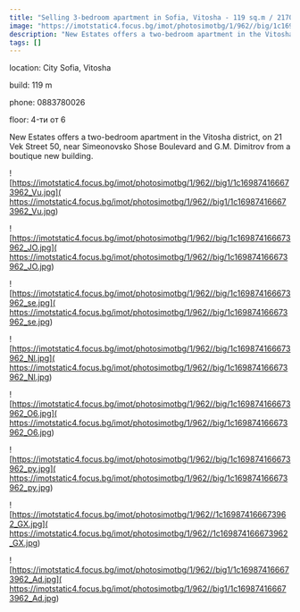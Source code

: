 ```yaml
---
title: "Selling 3-bedroom apartment in Sofia, Vitosha - 119 sq.m / 217000 EUR :: imot.bg Ad"
image: "https://imotstatic4.focus.bg/imot/photosimotbg/1/962//big/1c169874166673962_Vi.jpg"
description: "New Estates offers a two-bedroom apartment in the Vitosha district, on 21 Vek Street 50, near Simeonovsko Shose Boulevard and G.M. Dimitrov from a boutique new building."
tags: []
---
```


location: City Sofia, Vitosha

build: 119 m

phone: 0883780026

floor: 4-ти от 6

New Estates offers a two-bedroom apartment in the Vitosha district, on 21 Vek Street 50, near Simeonovsko Shose Boulevard and G.M. Dimitrov from a boutique new building.


![https://imotstatic4.focus.bg/imot/photosimotbg/1/962//big1/1c169874166673962_Vu.jpg]( https://imotstatic4.focus.bg/imot/photosimotbg/1/962//big1/1c169874166673962_Vu.jpg)


![https://imotstatic4.focus.bg/imot/photosimotbg/1/962//big/1c169874166673962_JO.jpg]( https://imotstatic4.focus.bg/imot/photosimotbg/1/962//big/1c169874166673962_JO.jpg)


![https://imotstatic4.focus.bg/imot/photosimotbg/1/962//big/1c169874166673962_se.jpg]( https://imotstatic4.focus.bg/imot/photosimotbg/1/962//big/1c169874166673962_se.jpg)


![https://imotstatic4.focus.bg/imot/photosimotbg/1/962//big/1c169874166673962_Nl.jpg]( https://imotstatic4.focus.bg/imot/photosimotbg/1/962//big/1c169874166673962_Nl.jpg)


![https://imotstatic4.focus.bg/imot/photosimotbg/1/962//big/1c169874166673962_O6.jpg]( https://imotstatic4.focus.bg/imot/photosimotbg/1/962//big/1c169874166673962_O6.jpg)


![https://imotstatic4.focus.bg/imot/photosimotbg/1/962//big/1c169874166673962_py.jpg]( https://imotstatic4.focus.bg/imot/photosimotbg/1/962//big/1c169874166673962_py.jpg)


![https://imotstatic4.focus.bg/imot/photosimotbg/1/962//1c169874166673962_GX.jpg]( https://imotstatic4.focus.bg/imot/photosimotbg/1/962//1c169874166673962_GX.jpg)


![https://imotstatic4.focus.bg/imot/photosimotbg/1/962//big1/1c169874166673962_Ad.jpg]( https://imotstatic4.focus.bg/imot/photosimotbg/1/962//big1/1c169874166673962_Ad.jpg)


